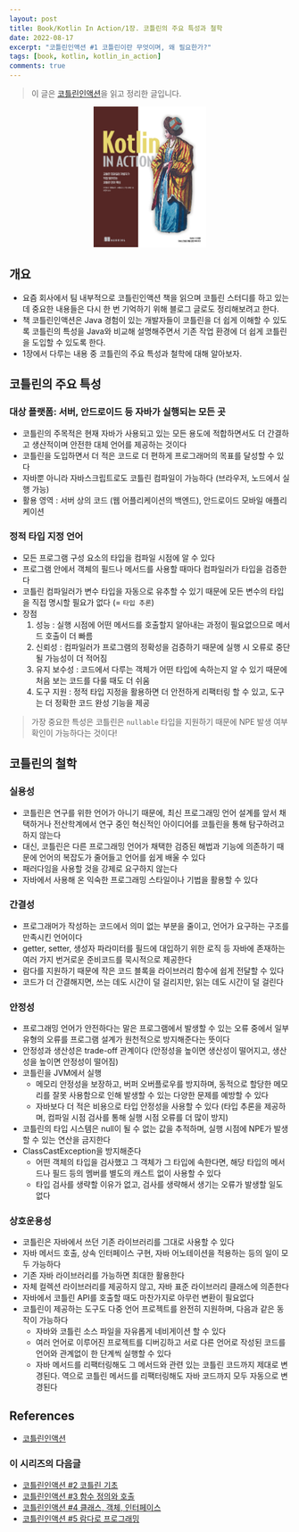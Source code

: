 ```yaml
---
layout: post
title: Book/Kotlin In Action/1장. 코틀린의 주요 특성과 철학
date: 2022-08-17
excerpt: "코틀린인액션 #1 코틀린이란 무엇이며, 왜 필요한가?"
tags: [book, kotlin, kotlin_in_action]
comments: true
---
```


> 이 글은 [코틀린인액션](http://www.kyobobook.co.kr/product/detailViewKor.laf?mallGb=KOR&ejkGb=KOR&barcode=9791161750712)을 읽고 정리한 글입니다.

<div style="width:40% !important; margin:0 auto">
<img src="/assets/img/kotlin_in_action.png" alt="kotlin_in_action.png">
</div>

## 개요
- 요즘 회사에서 팀 내부적으로 코틀린인액션 책을 읽으며 코틀린 스터디를 하고 있는데 중요한 내용들은 다시 한 번 기억하기 위해 블로그 글로도 정리해보려고 한다. 
- 책 코틀린인액션은 Java 경험이 있는 개발자들이 코틀린을 더 쉽게 이해할 수 있도록 코틀린의 특성을 Java와 비교해 설명해주면서 기존 작업 환경에 더 쉽게 코틀린을 도입할 수 있도록 한다.
- 1장에서 다루는 내용 중 코틀린의 주요 특성과 철학에 대해 알아보자.

## 코틀린의 주요 특성
### 대상 플랫폼: 서버, 안드로이드 등 자바가 실행되는 모든 곳
- 코틀린의 주목적은 현재 자바가 사용되고 있는 모든 용도에 적합하면서도 더 간결하고 생산적이며 안전한 대체 언어를 제공하는 것이다
- 코틀린을 도입하면서 더 적은 코드로 더 편하게 프로그래머의 목표를 달성할 수 있다
- 자바뿐 아니라 자바스크립트로도 코틀린 컴파일이 가능하다 (브라우저, 노드에서 실행 가능)
- 활용 영역 : 서버 상의 코드 (웹 어플리케이션의 백엔드), 안드로이드 모바일 애플리케이션

### 정적 타입 지정 언어
- 모든 프로그램 구성 요소의 타입을 컴파일 시점에 알 수 있다
- 프로그램 안에서 객체의 필드나 메서드를 사용할 때마다 컴파일러가 타입을 검증한다
- 코틀린 컴파일러가 변수 타입을 자동으로 유추할 수 있기 때문에 모든 변수의 타입을 직접 명시할 필요가 없다 (= `타입 추론`)
- 장점
  1. 성능 : 실행 시점에 어떤 메서드를 호출할지 알아내는 과정이 필요없으므로 메서드 호출이 더 빠름
  2. 신뢰성 : 컴파일러가 프로그램의 정확성을 검증하기 때문에 실행 시 오류로 중단될 가능성이 더 적어짐
  3. 유지 보수성 : 코드에서 다루는 객체가 어떤 타입에 속하는지 알 수 있기 때문에 처음 보는 코드를 다룰 때도 더 쉬움
  4. 도구 지원 : 정적 타입 지정을 활용하면 더 안전하게 리팩터링 할 수 있고, 도구는 더 정확한 코드 완성 기능을 제공

> 가장 중요한 특성은 코틀린은 `nullable` 타입을 지원하기 때문에 NPE 발생 여부 확인이 가능하다는 것이다!

## 코틀린의 철학
### 실용성
- 코틀린은 연구를 위한 언어가 아니기 때문에, 최신 프로그래밍 언어 설계를 앞서 채택하거나 전산학계에서 연구 중인 혁신적인 아이디어를 코틀린을 통해 탐구하려고 하지 않는다
- 대신, 코틀린은 다른 프로그래밍 언어가 채택한 검증된 해법과 기능에 의존하기 때문에 언어의 복잡도가 줄어들고 언어를 쉽게 배울 수 있다
- 패러다임을 사용할 것을 강제로 요구하지 않는다
- 자바에서 사용해 온 익숙한 프로그래밍 스타일이나 기법을 활용할 수 있다

### 간결성
- 프로그래머가 작성하는 코드에서 의미 없는 부분을 줄이고, 언어가 요구하는 구조를 만족시킨 언어이다
- getter, setter, 생성자 파라미터를 필드에 대입하기 위한 로직 등 자바에 존재하는 여러 가지 번거로운 준비코드를 묵시적으로 제공한다
- 람다를 지원하기 때문에 작은 코드 블록을 라이브러리 함수에 쉽게 전달할 수 있다
- 코드가 더 간결해지면, 쓰는 데도 시간이 덜 걸리지만, 읽는 데도 시간이 덜 걸린다

### 안정성
- 프로그래밍 언어가 안전하다는 말은 프로그램에서 발생할 수 있는 오류 중에서 일부 유형의 오류를 프로그램 설계가 원천적으로 방지해준다는 뜻이다
- 안정성과 생산성은 trade-off 관계이다 (안정성을 높이면 생산성이 떨어지고, 생산성을 높이면 안정성이 떨어짐)
- 코틀린을 JVM에서 실행
  - 메모리 안정성을 보장하고, 버퍼 오버플로우를 방지하며, 동적으로 할당한 메모리를 잘못 사용함으로 인해 발생할 수 있는 다양한 문제를 예방할 수 있다
  - 자바보다 더 적은 비용으로 타입 안정성을 사용할 수 있다 (타입 추론을 제공하며, 컴파일 시점 검사를 통해 실행 시점 오류를 더 많이 방지)
- 코틀린의 타입 시스템은 null이 될 수 없는 값을 추적하며, 실행 시점에 NPE가 발생할 수 있는 연산을 금지한다
- ClassCastException을 방지해준다
  - 어떤 객체의 타입을 검사했고 그 객체가 그 타입에 속한다면, 해당 타입의 메서드나 필드 등의 멤버를 별도의 캐스트 없이 사용할 수 있다
  - 타입 검사를 생략할 이유가 없고, 검사를 생략해서 생기는 오류가 발생할 일도 없다

### 상호운용성
- 코틀린은 자바에서 쓰던 기존 라이브러리를 그대로 사용할 수 있다
- 자바 메서드 호출, 상속 인터페이스 구현, 자바 어노테이션을 적용하는 등의 일이 모두 가능하다
- 기존 자바 라이브러리를 가능하면 최대한 활용한다
- 자체 컬렉션 라이브러리를 제공하지 않고, 자바 표준 라이브러리 클래스에 의존한다
- 자바에서 코틀린 API를 호출할 때도 마찬가지로 아무런 변환이 필요없다
- 코틀린이 제공하는 도구도 다중 언어 프로젝트를 완전히 지원하며, 다음과 같은 동작이 가능하다
  - 자바와 코틀린 소스 파일을 자유롭게 네비게이션 할 수 있다
  - 여러 언어로 이루어진 프로젝트를 디버깅하고 서로 다른 언어로 작성된 코드를 언어와 관계없이 한 단계씩 실행할 수 있다
  - 자바 메서드를 리팩터링해도 그 메서드와 관련 있는 코틀린 코드까지 제대로 변경된다. 역으로 코틀린 메서드를 리팩터링해도 자바 코드까지 모두 자동으로 변경된다

## References
- [코틀린인액션](http://www.kyobobook.co.kr/product/detailViewKor.laf?mallGb=KOR&ejkGb=KOR&barcode=9791161750712)

### 이 시리즈의 다음글
- [코틀린인액션 #2 코틀린 기초](https://xrabcde.github.io/kotlin-in-action2/)
- [코틀린인액션 #3 함수 정의와 호출](https://xrabcde.github.io/kotlin-in-action3/)
- [코틀린인액션 #4 클래스, 객체, 인터페이스](https://xrabcde.github.io/kotlin-in-action4/)
- [코틀린인액션 #5 람다로 프로그래밍](https://xrabcde.github.io/kotlin-in-action5/)